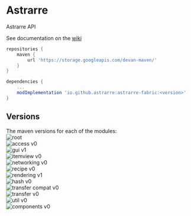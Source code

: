# Astrarre
Astrarre API 

See documentation on the [wiki](https://github.com/Astrarre/Astrarre/wiki)

```gradle
repositories {
    maven {
        url 'https://storage.googleapis.com/devan-maven/'
    }
}

dependencies {
    ...
    modImplementation 'io.github.astrarre:astrarre-fabric:<version>'
}
```

## Versions
The maven versions for each of the modules:\
![root](https://img.shields.io/maven-metadata/v?label=root&metadataUrl=https%3A%2F%2Fstorage.googleapis.com%2Fdevan-maven%2Fio%2Fgithub%2Fastrarre%2Fastrarre-fabric%2Fmaven-metadata.xml&style=for-the-badge)\
![access v0](https://img.shields.io/maven-metadata/v?label=Access%20v0&metadataUrl=https%3A%2F%2Fstorage.googleapis.com%2Fdevan-maven%2Fio%2Fgithub%2Fastrarre%2Fastrarre-access-v0-fabric%2Fmaven-metadata.xml&style=for-the-badge)\
![gui v1](https://img.shields.io/maven-metadata/v?label=gui%20v1&metadataUrl=https%3A%2F%2Fstorage.googleapis.com%2Fdevan-maven%2Fio%2Fgithub%2Fastrarre%2Fastrarre-gui-v1-fabric%2Fmaven-metadata.xml&style=for-the-badge)\
![itemview v0](https://img.shields.io/maven-metadata/v?label=itemview%20v0&metadataUrl=https%3A%2F%2Fstorage.googleapis.com%2Fdevan-maven%2Fio%2Fgithub%2Fastrarre%2Fastrarre-itemview-v0-fabric%2Fmaven-metadata.xml&style=for-the-badge)\
![networking v0](https://img.shields.io/maven-metadata/v?label=networking%20v0&metadataUrl=https%3A%2F%2Fstorage.googleapis.com%2Fdevan-maven%2Fio%2Fgithub%2Fastrarre%2Fastrarre-networking-v0-fabric%2Fmaven-metadata.xml&style=for-the-badge)\
![recipe v0](https://img.shields.io/maven-metadata/v?label=recipe%20v0&metadataUrl=https%3A%2F%2Fstorage.googleapis.com%2Fdevan-maven%2Fio%2Fgithub%2Fastrarre%2Fastrarre-recipe-v0-fabric%2Fmaven-metadata.xml&style=for-the-badge)\
![rendering v1](https://img.shields.io/maven-metadata/v?label=rendering%20v1&metadataUrl=https%3A%2F%2Fstorage.googleapis.com%2Fdevan-maven%2Fio%2Fgithub%2Fastrarre%2Fastrarre-rendering-v1-fabric%2Fmaven-metadata.xml&style=for-the-badge)\
![hash v0](https://img.shields.io/maven-metadata/v?label=hash%20v0&metadataUrl=https%3A%2F%2Fstorage.googleapis.com%2Fdevan-maven%2Fio%2Fgithub%2Fastrarre%2Fastrarre-hash-v0-fabric%2Fmaven-metadata.xml&style=for-the-badge)\
![transfer compat v0](https://img.shields.io/maven-metadata/v?label=transfer%20compat%20v0&metadataUrl=https%3A%2F%2Fstorage.googleapis.com%2Fdevan-maven%2Fio%2Fgithub%2Fastrarre%2Fastrarre-transfer-compat-v0-fabric%2Fmaven-metadata.xml&style=for-the-badge)\
![transfer v0](https://img.shields.io/maven-metadata/v?label=transfer%20v0&metadataUrl=https%3A%2F%2Fstorage.googleapis.com%2Fdevan-maven%2Fio%2Fgithub%2Fastrarre%2Fastrarre-transfer-v0-fabric%2Fmaven-metadata.xml&style=for-the-badge)\
![util v0](https://img.shields.io/maven-metadata/v?label=util%20v0&metadataUrl=https%3A%2F%2Fstorage.googleapis.com%2Fdevan-maven%2Fio%2Fgithub%2Fastrarre%2Fastrarre-util-v0-fabric%2Fmaven-metadata.xml&style=for-the-badge)\
![components v0](https://img.shields.io/maven-metadata/v?label=components%20v0&metadataUrl=https%3A%2F%2Fstorage.googleapis.com%2Fdevan-maven%2Fio%2Fgithub%2Fastrarre%2Fastrarre-components-v0-fabric%2Fmaven-metadata.xml&style=for-the-badge)
